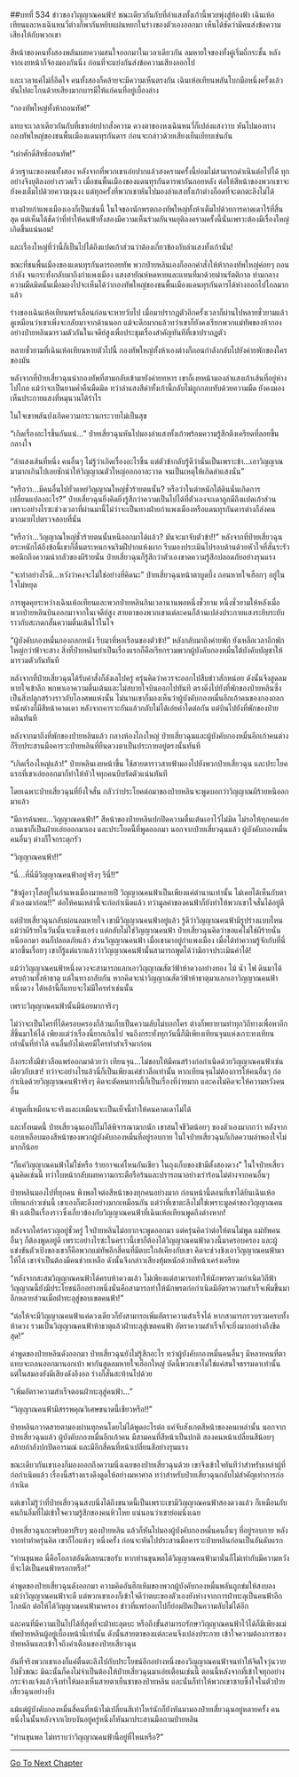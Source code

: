 ##บทที่ 534 ข่าวของวิญญาณคนฟ้า!
ขณะเดียวกันกับที่ลำแสงทั้งเก้านี้พวยพุ่งสู่ท้องฟ้า เฉินเห้อเทียนและหงเฉินหนวี่ต่างก็พากันหยิบแผ่นหยกในร่างของตัวเองออกมา เห็นได้ชัดว่ามีคนส่งข้อความเสียงให้กับพวกเขา

สีหน้าของคนทั้งสองพลันเผยความสนใจออกมาในเวลาเดียวกัน ลมหายใจของทั้งคู่เริ่มถี่กระชั้น หลังจากเงยหน้าก็จ้องมองกันนิ่ง ก่อนที่จะแย่งกันส่งข้อความเสียงออกไป

และเวลาแค่ไม่กี่อึดใจ คนทั้งสองก็คล้ายจะมีความเห็นตรงกัน เฉินเห้อเทียนพลันโบกมือหนึ่งครั้งแล้วหันไปตะโกนด้วยเสียงมากบารมีให้แก่คนที่อยู่เบื้องล่าง

“กองทัพใหญ่ทั้งห้าถอนทัพ!”

แทบจะเวลาเดียวกันกับที่เขาเอ่ยปากสั่งความ ดวงตาของหงเฉินหนวี่ก็เปล่งแสงวาบ หันไปมองทางกองทัพใหญ่ของชนพื้นเมืองแดนทุรกันดาร ก่อนจะกล่าวด้วยเสียงเย็นเยียบเช่นกัน

“เผ่าศักดิ์สิทธิ์ถอนทัพ!”

ด้วยฐานะของคนทั้งสอง หลังจากที่พวกเขาเอ่ยปากแล้วสงครามครั้งนี้ย่อมไม่สามารถดำเนินต่อไปได้ ทุกอย่างจึงยุติลงอย่างรวดเร็ว เมื่อชนพื้นเมืองของแดนทุรกันดารพากันถอยหลัง ต่อให้สีหน้าของพวกเขาจะยังคงเต็มไปด้วยความงุนงง แต่ทุกครั้งที่พวกเขาหันไปมองลำแสงทั้งเก้าต่างก็อดที่จะตกตะลึงไม่ได้

ทางฝ่ายกำแพงเมืองเองก็เป็นเช่นนี้ ในใจของนักพรตกองทัพใหญ่ทั้งห้าเต็มไปด้วยการคาดเดาไร้ที่สิ้นสุด แต่เห็นได้ชัดว่าที่ทำให้คนฟ้าทั้งสองมีความเห็นร่วมกันจนยุติลงครามครั้งนี้นั่นเพราะต้องมีเรื่องใหญ่เกิดขึ้นแน่นอน!

และเรื่องใหญ่ที่ว่านี้ก็เป็นไปได้ถึงแปดเก้าส่วนว่าต้องเกี่ยวข้องกับลำแสงทั้งเก้านั่น!

ขณะที่ชนพื้นเมืองของแดนทุรกันดารถอยทัพ พวกป๋ายหลินเองก็ออกคำสั่งให้ห้ากองทัพใหญ่ค่อยๆ ถอนกำลัง จนกระทั่งกลับมาถึงกำแพงเมือง แสงสายัณห์หดหายและแทนที่มาด้วยม่านรัตติกาล ท่ามกลางความมืดมิดนั้นเมื่อมองไปจะเห็นได้ว่ากองทัพใหญ่ของชนพื้นเมืองแดนทุรกันดารได้ห่างออกไปไกลมากแล้ว

ร่างของเฉินเห้อเทียนพร่าเลือนก่อนจะหายวับไป เมื่อมาปรากฏตัวอีกครั้งเวลาก็ผ่านไปหลายชั่วยามแล้ว ดูเหมือนว่าเขาเพิ่งจะกลับมาจากด้านนอก แม้จะดึกมากแล้วทว่าเขาก็ยังคงเรียกพวกแม่ทัพของห้ากองอย่างป๋ายหลินมารวมตัวกันในเจดีย์สูงเพื่อประชุมเรื่องสำคัญทันทีที่เขาปรากฏตัว

หลายชั่วยามที่เฉินเห้อเทียนหายตัวไปนี้ กองทัพใหญ่ทั้งห้าเองต่างก็ถอนกำลังกลับไปยังค่ายพักของใครของมัน

หลังจากที่ป๋ายเสี่ยวฉุนนำกองทัพที่สามกลับเข้ามายังค่ายทหาร เขาก็เงยหน้ามองลำแสงเก้าเส้นที่อยู่ห่างไปไกล แม้ว่าจะเป็นยามค่ำคืนมืดมิด ทว่าลำแสงสีดำทั้งเก้านี้กลับไม่ถูกกลบทับด้วยความมืด ยังคงมองเห็นประกายแสงที่หมุนวนได้รำไร

ในใจเขาพลันบังเกิดความกระวนกระวายไม่เป็นสุข

“เกิดเรื่องอะไรขึ้นกันแน่...” ป๋ายเสี่ยวฉุนหันไปมองลำแสงทั้งเก้าพร้อมความรู้สึกตึงเครียดที่ลอยขึ้นกลางใจ

“ลำแสงเส้นที่หนึ่ง คนอื่นๆ ไม่รู้ว่าเกิดเรื่องอะไรขึ้น แต่ตัวข้ากลับรู้ดีว่านั่นเป็นเพราะข้า...เอาวิญญาณมามากเกินไปเลยชักนำให้วิญญาณตัวใหญ่ออกอาละวาด จนเป็นเหตุให้เกิดลำแสงนั่น”

“หรือว่า...มีคนอื่นไปยั่วแหย่วิญญาณใหญ่ชั่วร้ายตนนั้น? หรือว่าในตำหนักใต้ดินนั่นเกิดการเปลี่ยนแปลงอะไร?” ป๋ายเสี่ยวฉุนยิ่งคิดยิ่งรู้สึกว่าความเป็นไปได้ที่ตัวเองจะเดาถูกมีถึงแปดเก้าส่วน เพราะอย่างไรซะช่วงเวลาที่ผ่านมานี้ไม่ว่าจะเป็นทางฝ่ายกำแพงเมืองหรือแดนทุรกันดารต่างก็ส่งคนมากมายไปตรวจสอบที่นั่น

“หรือว่า...วิญญาณใหญ่ชั่วร้ายตนนั้นหนีออกมาได้แล้ว? มันจะมาจับตัวข้า!!” หลังจากที่ป๋ายเสี่ยวฉุนตระหนักได้ถึงข้อนี้เขาก็ตื่นตระหนกจนริมฝีปากแห้งผาก รีบมองประเมินไปรอบด้านด้วยหัวใจที่สั่นระรัว พอนึกถึงความน่ากลัวของผีร้ายนั่น ป๋ายเสี่ยวฉุนก็รู้สึกว่าตัวเองขาดความรู้สึกปลอดภัยอย่างรุนแรง

“จะทำอย่างไรดี...หวังว่าคงจะไม่ใช่อย่างที่คิดนะ” ป๋ายเสี่ยวฉุนหน้าตาบูดบึ้ง ถอนหายใจเฮือกๆ อยู่ในใจไม่หยุด

การพูดคุยระหว่างเฉินเห้อเทียนและพวกป๋ายหลินกินเวลานานพอหนึ่งชั่วยาม หนึ่งชั่วยามให้หลังเมื่อพวกป๋ายหลินบินออกมาจากในเจดีย์สูง สายตาของพวกเขาแต่ละคนก็ล้วนเปล่งประกายแสงระยิบระยับราวกับสะกดกลั้นความตื่นเต้นไว้ในใจ

“ผู้บังคับกองหมื่นกองถลกหนัง รีบมาที่หอเรือนของตัวข้า!” หลังกลับมาถึงค่ายพัก ยังเหลือเวลาอีกพักใหญ่กว่าฟ้าจะสาง สิ่งที่ป๋ายหลินทำเป็นเรื่องแรกก็คือเรียกรวมพวกผู้บังคับกองหมื่นใต้บังคับบัญชาให้มารวมตัวกันทันที

หลังจากที่ป๋ายเสี่ยวฉุนได้รับคำสั่งก็ลังเลไปครู่ ครุ่นคิดว่าควรจะออกไปสืบข่าวสักหน่อย ดังนั้นจึงสูดลมหายใจเข้าลึก พกพาเอาความตื่นเต้นและไม่สบายใจบินออกไปทันที ตรงดิ่งไปยังที่พักของป๋ายหลินซึ่งเป็นสิ่งปลูกสร้างราวกับโลงศพแห่งนั้น ไม่นานเขาก็มองเห็นว่าผู้บังคับกองหมื่นอีกเก้าคนของกองถลกหนังต่างก็มีสีหน้าคาดเดา หลังจากคารวะกันแล้วกลับไม่ได้เอ่ยคำใดต่อกัน แต่บินไปยังที่พักของป๋ายหลินทันที

หลังจากมาถึงที่พักของป๋ายหลินแล้ว กลางห้องโถงใหญ่ ป๋ายเสี่ยวฉุนและผู้บังคับกองหมื่นอีกเก้าคนต่างก็รีบประสานมือคารวะป๋ายหลินที่ยืนดวงตาเป็นประกายอยู่ตรงนั้นทันที

“เกิดเรื่องใหญ่แล้ว!” ป๋ายหลินเงยหน้าขึ้น ใช้สายตาราวสายฟ้ามองไปยังพวกป๋ายเสี่ยวฉุน และประโยคแรกที่เขาเอ่ยออกมาก็ทำให้หัวใจทุกคนบีบรัดตัวแน่นทันที

โดยเฉพาะป๋ายเสี่ยวฉุนที่ยิ่งใจสั่น กลัวว่าประโยคต่อมาของป๋ายหลินจะพูดบอกว่าวิญญาณผีร้ายหนีออกมาแล้ว

“มีการค้นพบ...วิญญาณคนฟ้า!” สีหน้าของป๋ายหลินปกปิดความตื่นเต้นเอาไว้ไม่มิด ไม่รอให้ทุกคนเอ่ยถามเขาก็เป็นฝ่ายเอ่ยออกมาเอง และประโยคนี้ที่พูดออกมา นอกจากป๋ายเสี่ยวฉุนแล้ว ผู้บังคับกองหมื่นคนอื่นๆ ต่างก็ใจกระตุกรัว

“วิญญาณคนฟ้า!!”

“นี่...ที่นี่มีวิญญาณคนฟ้าอยู่จริงๆ รึนี่!!”

“ข้าผู้อาวุโสอยู่ในกำแพงเมืองมาหลายปี วิญญาณคนฟ้าเป็นเพียงแค่ตำนานเท่านั้น ไม่เคยได้เห็นกับตาตัวเองมาก่อน!!” ต่อให้คนเหล่านี้จะก่อกำเนิดแล้ว ทว่ามูลค่าของคนฟ้าก็ยังทำให้พวกเขาใจสั่นได้อยู่ดี

แต่ป๋ายเสี่ยวฉุนกลับผ่อนลมหายใจ เขามีวิญญาณคนฟ้าอยู่แล้ว รู้ดีว่าวิญญาณคนฟ้ามีรูปร่างแบบไหน แม้ว่าผีร้ายในวันนั้นจะแข็งแกร่ง แต่กลับไม่ใช่วิญญาณคนฟ้า ป๋ายเสี่ยวฉุนคิดว่าขอแค่ไม่ใช่ผีร้ายนั่นหนีออกมา ตนก็ปลอดภัยแล้ว ส่วนวิญญาณคนฟ้า เมื่อเขามาอยู่กำแพงเมือง เมื่อได้ทำความรู้จักกับที่นี่มากขึ้นเรื่อยๆ เขาก็รู้แต่แรกแล้วว่าวิญญาณคนฟ้านั้นสามารถพูดได้ว่ามิอาจประเมินค่าได้!

แม้ว่าวิญญาณคนฟ้าหนึ่งดวงจะสามารถแลกเอาวิญญาณสัตว์ฟ้าห้าดวงอย่างทอง ไม้ น้ำ ไฟ ดินมาได้ครบถ้วนทั้งห้าธาตุ แต่ในทางกลับกัน หากคิดจะนำวิญญาณสัตว์ฟ้าห้าธาตุมาแลกเอาวิญญาณคนฟ้าหนึ่งดวง ใต้หล้านี้ก็แทบจะไม่มีใครทำเช่นนั้น

เพราะวิญญาณคนฟ้านั้นมีน้อยมากจริงๆ

ไม่ว่าจะเป็นใครที่ได้ครอบครองก็ล้วนเก็บเป็นความลับไม่บอกใคร ต่างก็พยายามทำทุกวิถีทางเพื่อหาอีกสี่ชิ้นมาให้ได้ เพียงแต่ว่าเรื่องนี้ยากเกินไป จนถึงกระทั่งทุกวันนี้ก็มีเพียงเทียนจุนแห่งเกาะทงเทียนเท่านั้นที่ทำได้ คนอื่นยังไม่เคยมีใครทำสำเร็จมาก่อน

ถึงกระทั่งมีข่าวลือแพร่ออกมาด้วยว่า เทียนจุน...ไม่ชอบให้มีคนสร้างก่อกำเนิดด้วยวิญญาณคนฟ้าเช่นเดียวกับเขา! ทว่าจะอย่างไรแล้วนี่ก็เป็นเพียงแค่ข่าวลือเท่านั้น หากเทียนจุนไม่ต้องการให้คนอื่นๆ ก่อกำเนิดด้วยวิญญาณคนฟ้าจริงๆ คิดจะตัดหนทางนี้ก็เป็นเรื่องที่ง่ายมาก และคงไม่คิดจะให้ความหวังคนอื่น

คำพูดที่เหมือนจะจริงและเหมือนจะเป็นเท็จนี้ทำให้คนคาดเดาไม่ได้

และทั้งหมดนี้ ป๋ายเสี่ยวฉุนเองก็ไม่ได้พิจารณามากนัก เขาสนใจชีวิตน้อยๆ ของตัวเองมากกว่า หลังจากแอบเหลือบมองสีหน้าของพวกผู้บังคับกองหมื่นที่อยู่รอบกาย ในใจป๋ายเสี่ยวฉุนก็เกิดความลำพองใจไม่มากก็น้อย

“ก็แค่วิญญาณคนฟ้าไม่ใช่หรือ ร้ายกาจแค่ไหนกันเชียว ในถุงเก็บของข้ามีตั้งสองดวง” ในใจป๋ายเสี่ยวฉุนคิดเช่นนี้ ทว่าใบหน้ากลับเผยความกระตือรือร้นและปรารถนาอย่างเร่าร้อนไม่ต่างจากคนอื่นๆ

ป๋ายหลินมองไปที่ทุกคน พึงพอใจต่อสีหน้าของทุกคนอย่างมาก ก่อนหน้านี้ตอนที่เขาได้ยินเฉินเห้อเทียนกล่าวเช่นนี้ เขาเองก็ตะลึงอย่างมากเหมือนกัน แต่ว่าที่เขาตะลึงไม่ใช่เพราะมูลค่าของวิญญาณคนฟ้า แต่เป็นเรื่องราวซึ่งเกี่ยวข้องกับวิญญาณคนฟ้าที่เฉินเห้อเทียนพูดถึงต่างหาก!

หลังจากใคร่ครวญอยู่ชั่วครู่ ใจป๋ายหลินไม่อยากจะพูดออกมา แต่ครุ่นคิดว่าต่อให้ตนไม่พูด แม่ทัพคนอื่นๆ ก็ต้องพูดอยู่ดี เพราะอย่างไรซะในคราวนี้เขาก็ต้องได้วิญญาณคนฟ้าดวงนี้มาครอบครอง และผู้แข่งขันตัวเป้งของเขาก็คือพวกแม่ทัพอีกสี่คนที่มีตบะใกล้เคียงกับเขา คิดจะช่วงชิงเอาวิญญาณคนฟ้ามาให้ได้ เขาจำเป็นต้องมีคนช่วยเหลือ ดังนั้นจึงกล่าวเสียงทุ้มหนักด้วยสีหน้าเคร่งเครียด

“หลังจากสะสมวิญญาณคนฟ้าได้ครบห้าดวงแล้ว ไม่เพียงแต่สามารถทำให้นักพรตรวมกำเนิดวิถีฟ้า วิญญาณนี้ยังมีประโยชน์อีกอย่างหนึ่งนั่นคือสามารถทำให้นักพรตก่อกำเนิดมีอัตราความสำเร็จเพิ่มขึ้นมาอีกหลายส่วนเมื่อฝ่าทะลุสู่ขอบเขตคนฟ้า!”

“ต่อให้จะมีวิญญาณคนฟ้าแค่ดวงเดียวก็ยังสามารถเพิ่มอัตราความสำเร็จได้ หากสามารถรวบรวมครบทั้งห้าดวง รวมเป็นวิญญาณคนฟ้าห้าธาตุแล้วฝ่าทะลุสู่เขตคนฟ้า อัตราความสำเร็จก็จะยิ่งมากอย่างถึงขีดสุด!”

คำพูดของป๋ายหลินดังออกมา ป๋ายเสี่ยวฉุนยังไม่รู้สึกอะไร ทว่าผู้บังคับกองหมื่นคนอื่นๆ มีหลายคนที่ตาแทบจะถลนออกมานอกเบ้า พากันสูดลมหายใจเฮือกใหญ่ บัดนี้พวกเขาไม่ใช่แค่สนใจธรรมดาเท่านั้น แต่ในสมองยังมีเสียงดังอึงอล ร่างก็สั่นสะท้านไปด้วย

“เพิ่มอัตราความสำเร็จตอนฝ่าทะลุสู่คนฟ้า...”

“วิญญาณคนฟ้ามีสรรพคุณวิเศษขนาดนี้เชียวหรือ!!”

ป๋ายหลินกวาดสายตามองผ่านทุกคนโดยไม่ได้พูดอะไรต่อ แค่จับสังเกตสีหน้าของคนเหล่านั้น นอกจากป๋ายเสี่ยวฉุนแล้ว ผู้บังคับกองหมื่นอีกเก้าคน มีสามคนที่สีหน้าเป็นปกติ สองคนหน้าเปลี่ยนสีน้อยๆ คล้ายกำลังปกปิดอารมณ์ และมีอีกสี่คนที่หน้าเปลี่ยนสีอย่างรุนแรง

ขณะเดียวกันเขาเองก็มองออกถึงความนิ่งเฉยของป๋ายเสี่ยวฉุนด้วย เขาจึงเข้าใจทันทีว่าสำหรับเหล่าผู้ที่ก่อกำเนิดแล้ว เรื่องนี้สร้างแรงดึงดูดให้อย่างมหาศาล ทว่าสำหรับป๋ายเสี่ยวฉุนกลับไม่สำคัญเท่าการก่อกำเนิด

แต่เขาไม่รู้ว่าที่ป๋ายเสี่ยวฉุนสงบนิ่งได้ถึงขนาดนี้เป็นเพราะเขามีวิญญาณคนฟ้าสองดวงแล้ว ก็เหมือนกับคนกินอิ่มที่ไม่เข้าใจความรู้สึกของคนหิวโหย แน่นอนว่าเขาย่อมนิ่งเฉย

ป๋ายเสี่ยวฉุนกะพริบตาปริบๆ มองป๋ายหลิน แล้วก็หันไปมองผู้บังคับกองหมื่นคนอื่นๆ ที่อยู่รอบกาย หลังจากทำท่าครุ่นคิด เขาก็ไอแห้งๆ หนึ่งครั้ง ก่อนจะหันไปประสานมือคารวะป๋ายหลินก่อนเป็นอันดับแรก

“ท่านขุนพล นี่คือโอกาสอันดีเลยนะขอรับ หากท่านขุนพลได้วิญญาณคนฟ้ามานั่นก็ไม่เท่ากับมีความหวังที่จะได้เป็นคนฟ้าหรอกหรือ!”

คำพูดของป๋ายเสี่ยวฉุนดังออกมา ความคิดอันฮึกเหิมของพวกผู้บังคับกองหมื่นพลันถูกข่มให้สงบลง แม้ว่าวิญญาณคนฟ้าจะดี แต่พวกเขาเองก็เข้าใจดีว่าตบะของตัวเองยังห่างจากการฝ่าทะลุเป็นคนฟ้าอีกไกลนัก ต่อให้ได้วิญญาณคนฟ้ามาครอง ข่าวที่แพร่ออกไปก็ย่อมปิดเป็นความลับไม่ได้อีก

และคนที่มีความเป็นไปได้ที่สุดที่จะฝ่าทะลุตบะ หรือถึงขั้นสามารถรักษาวิญญาณคนฟ้าไว้ได้ก็มีเพียงแม่ทัพป๋ายหลินผู้อยู่เบื้องหน้านี้เท่านั้น ดังนั้นสายตาของแต่ละคนจึงเปล่งประกาย เข้าใจความต้องการของป๋ายหลินและเข้าใจถึงคำเตือนของป๋ายเสี่ยวฉุน

อันที่จริงพวกเขาเองก็แค่ตื่นตะลึงไปกับประโยชน์อีกอย่างหนึ่งของวิญญาณคนฟ้าจนทำให้จิตใจวุ่นวายไปชั่วขณะ มิฉะนั้นก็คงไม่จำเป็นต้องให้ป๋ายเสี่ยวฉุนมาเอ่ยเตือนเช่นนี้ ตอนนี้หลังจากที่เข้าใจทุกอย่างกระจ่างแจ้งแล้วจึงทำให้มองเห็นสายตาเย็นชาของป๋ายหลิน และนั่นก็ทำให้พวกเขาซาบซึ้งใจในตัวป๋ายเสี่ยวฉุนอย่างยิ่ง

แม้แต่ผู้บังคับกองหมื่นสี่คนที่หน้าไม่เปลี่ยนสีเท่าไหร่นักก็ยังหันมามองป๋ายเสี่ยวฉุนอยู่หลายครั้ง คนหนึ่งในนั้นหลังจากเงียบงันอยู่ครู่หนึ่งก็หันมาประสานมือถามป๋ายหลิน

“ท่านขุนพล ไม่ทราบว่าวิญญาณคนฟ้านี้อยู่ที่ไหนหรือ?”

------


[Go To Next Chapter]( ./157.md)